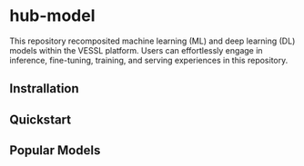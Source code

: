 # hub-model
This repository recomposited machine learning (ML) and deep learning (DL) models within the VESSL platform. Users can effortlessly engage in inference, fine-tuning, training, and serving experiences in this repository.

## Instrallation

## Quickstart

## Popular Models

